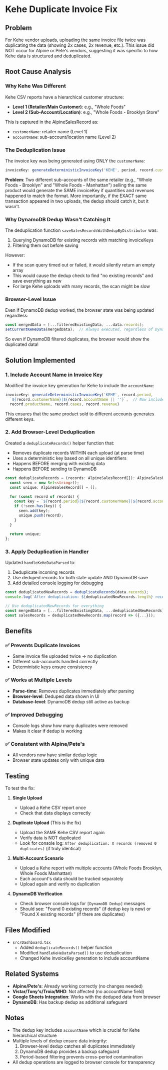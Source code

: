 # Kehe Duplicate Invoice Fix

## Problem
For Kehe vendor uploads, uploading the same invoice file twice was duplicating the data (showing 2x cases, 2x revenue, etc.). This issue did NOT occur for Alpine or Pete's vendors, suggesting it was specific to how Kehe data is structured and deduplicated.

## Root Cause Analysis

### Why Kehe Was Different
Kehe CSV reports have a hierarchical customer structure:
- **Level 1 (Retailer/Main Customer)**: e.g., "Whole Foods"
- **Level 2 (Sub-Account/Location)**: e.g., "Whole Foods - Brooklyn Store"

This is captured in the AlpineSalesRecord as:
- `customerName`: retailer name (Level 1)
- `accountName`: sub-account/location name (Level 2)

### The Deduplication Issue
The invoice key was being generated using ONLY the `customerName`:

```typescript
invoiceKey: generateDeterministicInvoiceKey('KEHE', period, record.customerName, productName, cases, revenue)
```

**Problem**: Two different sub-accounts of the same retailer (e.g., "Whole Foods - Brooklyn" and "Whole Foods - Manhattan") selling the same product would generate the SAME invoiceKey if quantities and revenues happened to match the format. More importantly, if the EXACT same transaction appeared in two uploads, the dedup should catch it, but it wasn't.

### Why DynamoDB Dedup Wasn't Catching It
The deduplication function `saveSalesRecordsWithDedupByDistributor` was:
1. Querying DynamoDB for existing records with matching invoiceKeys
2. Filtering them out before saving

However:
- If the scan query timed out or failed, it would silently return an empty array
- This would cause the dedup check to find "no existing records" and save everything as new
- For large Kehe uploads with many records, the scan might be slow

### Browser-Level Issue
Even if DynamoDB dedup worked, the browser state was being updated regardless:

```typescript
const mergedData = [...filteredExistingData, ...data.records];
setCurrentKeHeData(mergedData);  // Always executed, regardless of DynamoDB dedup
```

So even if DynamoDB filtered duplicates, the browser would show the duplicated data!

## Solution Implemented

### 1. Include Account Name in Invoice Key
Modified the invoice key generation for Kehe to include the `accountName`:

```typescript
invoiceKey: generateDeterministicInvoiceKey('KEHE', record.period, 
  `${record.customerName}|${record.accountName || ''}`,  // Now includes account
  record.productName, record.cases, record.revenue)
```

This ensures that the same product sold to different accounts generates different keys.

### 2. Add Browser-Level Deduplication
Created a `deduplicateRecords()` helper function that:
- Removes duplicate records WITHIN each upload (at parse time)
- Uses a deterministic key based on all unique identifiers
- Happens BEFORE merging with existing data
- Happens BEFORE sending to DynamoDB

```typescript
const deduplicateRecords = (records: AlpineSalesRecord[]): AlpineSalesRecord[] => {
  const seen = new Set<string>();
  const unique: AlpineSalesRecord[] = [];
  
  for (const record of records) {
    const key = `${record.period}|${record.customerName}|${record.accountName || ''}|${record.productName}|${record.cases}|${record.revenue.toFixed(2)}`;
    if (!seen.has(key)) {
      seen.add(key);
      unique.push(record);
    }
  }
  
  return unique;
};
```

### 3. Apply Deduplication in Handler
Updated `handleKeHeDataParsed` to:
1. Deduplicate incoming records
2. Use deduped records for both state update AND DynamoDB save
3. Add detailed console logging for debugging

```typescript
const deduplicatedNewRecords = deduplicateRecords(data.records);
console.log(`After deduplication: ${deduplicatedNewRecords.length} records (removed ${data.records.length - deduplicatedNewRecords.length} duplicates)`);

// Use deduplicatedNewRecords for everything
const mergedData = [...filteredExistingData, ...deduplicatedNewRecords];
const salesRecords = deduplicatedNewRecords.map(record => ({...}));
```

## Benefits

### ✅ Prevents Duplicate Invoices
- Same invoice file uploaded twice → no duplication
- Different sub-accounts handled correctly
- Deterministic keys ensure consistency

### ✅ Works at Multiple Levels
- **Parse-time**: Removes duplicates immediately after parsing
- **Browser-level**: Deduped data shown in UI
- **Database-level**: DynamoDB dedup still active as backup

### ✅ Improved Debugging
- Console logs show how many duplicates were removed
- Makes it clear if dedup is working

### ✅ Consistent with Alpine/Pete's
- All vendors now have similar dedup logic
- Browser state updates only with unique data

## Testing

To test the fix:

1. **Single Upload**
   - Upload a Kehe CSV report once
   - Check that data displays correctly

2. **Duplicate Upload** (This is the fix)
   - Upload the SAME Kehe CSV report again
   - Verify data is NOT duplicated
   - Look for console log: `After deduplication: X records (removed 0 duplicates)` (if truly identical)

3. **Multi-Account Scenario**
   - Upload a Kehe report with multiple accounts (Whole Foods Brooklyn, Whole Foods Manhattan)
   - Each account's data should be tracked separately
   - Upload again and verify no duplication

4. **DynamoDB Verification**
   - Check browser console logs for `[DynamoDB Dedup]` messages
   - Should see: "Found 0 existing records" (if dedup key is new) or "Found X existing records" (if there are duplicates)

## Files Modified

- `src/Dashboard.tsx`
  - Added `deduplicateRecords()` helper function
  - Modified `handleKeHeDataParsed()` to use deduplication
  - Changed Kehe invoiceKey generation to include accountName

## Related Systems

- **Alpine/Pete's**: Already working correctly (no changes needed)
- **Vistar/Tony's/Troia/MHD**: Not affected (no accountName field)
- **Google Sheets Integration**: Works with the deduped data from browser
- **DynamoDB**: Has backup dedup as additional safeguard

## Notes

- The dedup key includes `accountName` which is crucial for Kehe hierarchical structure
- Multiple levels of dedup ensure data integrity:
  1. Browser-level dedup catches all duplicates immediately
  2. DynamoDB dedup provides a backup safeguard
  3. Period-based filtering prevents cross-period contamination
- All dedup operations are logged to browser console for transparency
